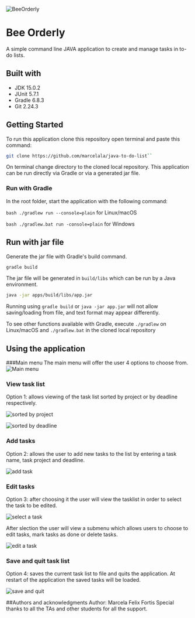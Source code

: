 ![BeeOrderly](images/Be%20Orderly.gif)

# **Bee Orderly**

A simple command line JAVA application to create and manage tasks in to-do lists.

## Built with

- JDK 15.0.2
- JUnit 5.7.1
- Gradle 6.8.3
- Git 2.24.3


## **Getting Started**

To run this application clone this repository open terminal and paste this command:
```bash
git clone https://github.com/marcelala/java-to-do-list``
```
On terminal change directory to the cloned local repository.  This application can be run directly via Gradle or via a generated jar file.

### Run with Gradle
In the root folder, start the application with the following command:

```bash ./gradlew run --console=plain``` for Linux/macOS

```bash ./gradlew.bat run -console=plain``` for Windows

## Run with jar file
Generate the jar file with Gradle's build command.
```bash
gradle build
```
The jar file will be generated in `build/libs` which can be run by a Java environment.
```bash
java -jar apps/build/libs/app.jar
```
Running using `gradle build` or `java -jar app.jar` will not allow saving/loading from file, and text format may appear
differently.

To see other functions available with Gradle, execute 
   `./gradlew` on Linux/macOS and `./gradlew.bat` in the cloned local repository


## **Using the application**


###Main menu 
The main menu will offer the user 4 options to choose from.
![Main menu](images/screens/Bee%20Orderly%20Main%20Menu.png)

### View task list
Option 1: allows viewing of the task list sorted by project or by deadline respectively.

![sorted by project](images/screens/option%201%20view%20tasks%20by%20project.png)


![sorted by deadline](images/screens/option%201%20view%20tasks%20by%20deadline.png)


### Add tasks
Option 2: allows the user to add new tasks to the list by entering a task name, task project and deadline.


![add task](images/screens/option%202%20add%20a%20new%20task.png)


### Edit tasks
Option 3: after choosing it the user will view the tasklist in order to select the task to be edited. 

![select a task](images/screens/option%203%20tasks%20are%20displayed%20for%20selection.png)

After slection the user will view a submenu which allows users to choose to edit tasks, mark tasks as done or delete tasks.

![edit a task](images/screens/option%203%20submenu%20task%20edit%20options.png)


### Save and quit task list
Option 4: saves the current task list to file and quits the application. At restart of the application the saved tasks will be loaded.

![save and quit](images/screens/option%204%20save%20and%20quit.png)


##Authors and acknowledgments
Author: Marcela Felix Fortis
Special thanks to all the TAs and other students for all the support.
